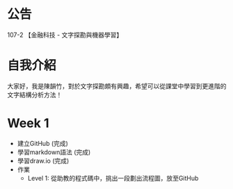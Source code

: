 # 公告

107-2 【金融科技 - 文字探勘與機器學習】


# 自我介紹
大家好，我是陳韻竹，對於文字探勘頗有興趣，希望可以從課堂中學習到更進階的文字結構分析方法！


# Week 1
- 建立GitHub (完成)
- 學習markdown語法 (完成)
- 學習draw.io (完成)
- 作業
  * Level 1: 從助教的程式碼中，挑出一段劃出流程圖，放至GitHub
